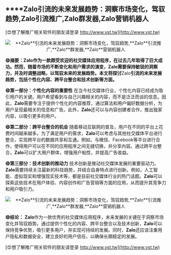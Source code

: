 ## ****Zalo**引流的未来发展趋势：洞察市场变化，驾驭趋势,**Zalo**引流推广,**Zalo**群发器,**Zalo**营销机器人**

[😍想了解推广相关软件的朋友请登录 http://www.vst.tw](http://www.vst.tw)

 <center><img src="https://vst.tw/MP4/tuiguang/png/3.png" alt="**Zalo**引流的未来发展趋势：洞察市场变化，驾驭趋势,**Zalo**引流推广,**Zalo**群发器,**Zalo**营销机器人"></center>

**😄摘要：**Zalo**作为一款颇受欢迎的社交媒体应用程序，在过去几年取得了巨大成功。然而，随着市场的不断变化和用户需求的演变，**Zalo**需要保持敏锐的洞察力，并及时调整战略，以驾驭未来的发展趋势。本文将探讨**Zalo**引流的未来发展趋势，包括个性化内容、跨平台整合和技术创新等方面。**

**😄第一部分：个性化内容的重要性**
在当今社交媒体行业，个性化内容已经成为吸引用户的关键。用户希望看到与自己兴趣相关的内容，而不是泛泛而谈的信息。因此，**Zalo**需要专注于提供个性化的内容推荐，通过算法和用户偏好数据分析，为用户呈现最相关的信息和广告。此外，**Zalo**还可以与内容创建者合作，推出独家内容，以吸引更多的用户。

**😄第二部分：跨平台整合的机会**
随着移动互联网的普及，用户在不同的平台上花费时间越来越多。为了满足用户的需求，**Zalo**可以考虑与其他社交媒体平台进行整合，实现跨平台的数据共享和互通。例如，与微信、Facebook等平台进行合作，使得用户可以在不同的应用程序之间无缝切换，并分享内容。通过跨平台整合，**Zalo**可以扩大用户群体，增强用户粘性，并提高广告收益。

**😄第三部分：技术创新的推动力**
技术创新是推动社交媒体发展的重要驱动力。**Zalo**需要持续关注最新的科技趋势，并结合自身特点进行创新。例如，人工智能、虚拟现实和增强现实技术等，都是目前社交媒体行业的热门话题。**Zalo**可以探索这些技术在用户体验、内容创作和广告营销等方面的应用，从而提升其竞争力和用户吸引力。

 <center><img src="https://vst.tw/MP4/tuiguang/png/4.png" alt="**Zalo**引流的未来发展趋势：洞察市场变化，驾驭趋势,**Zalo**引流推广,**Zalo**群发器,**Zalo**营销机器人"></center>

**😄结论：**
**Zalo**作为一款优秀的社交媒体应用程序，未来发展的关键在于洞察市场变化并驾驭趋势。通过提供个性化的内容、跨平台整合以及技术创新，**Zalo**可以保持竞争优势，吸引更多用户，并实现可持续的发展。同时，**Zalo**还应该注重用户隐私和数据安全，建立良好的用户信任，以确保长期稳定的发展。

[😍想了解推广相关软件的朋友请登录 http://www.vst.tw](http://www.vst.tw)



